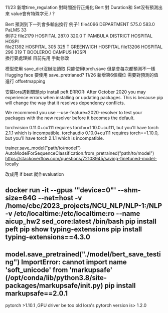 11/23
新增time_regulation 對時間進行正規化
Bert 對 Duration和 Set沒有預測出來
value會有特殊字元 / ?

Bert 預測到下一列會多輸出換行
例子1
file4096    DEPARTMENT  575.0   583.0   PaLMS
33              
例子2
file2179    HOSPITAL    287.0   320.0   T
PAMBULA DISTRICT HOSPITAL HOSPI        
file21392   HOSPITAL    305 325 T
GREENWICH HOSPITAL
file13206   HOSPITAL    296 319 T
BOOLEROO CAMPUS HOSPI     
換行要處理掉 目前先用 手動修改

模型使用 save_dict沒辦法讀取
只能使用torch.save
但是會每次都預測不一樣
Hugging face 要使用 save_pretrianed?
11/26
新增第6個欄位
需要對預測的值 進行 offsetmapping

安裝lora遇到問題pip install peft
ERROR: After October 2020 you may experience errors when installing or updating packages. This is because pip will change the way that it resolves dependency conflicts.

We recommend you use --use-feature=2020-resolver to test your packages with the new resolver before it becomes the default.

torchvision 0.11.0+cu111 requires torch==1.10.0+cu111, but you'll have torch 2.1.1 which is incompatible.
torchaudio 0.10.0+cu111 requires torch==1.10.0, but you'll have torch 2.1.1 which is incompatible.

trainer.save_model("path/to/model")
AutoModelForSequenceClassification.from_pretrained("path/to/model")
https://stackoverflow.com/questions/72108945/saving-finetuned-model-locally


改成用 if best 就作evaluation

docker run -it --gpus '"device=0"' --shm-size=64G --net=host  -v /home/cbc/2023_projects/NCU_NLP/NLP-1:/NLP   -v /etc/localtime:/etc/localtime:ro  --name aicup_hw2 sed_core:latest /bin/bash
pip install peft
pip show typing-extensions
pip install typing-extensions==4.3.0
------
model.save_pretrained("./model/bert_save_testing")
ImportError: cannot import name 'soft_unicode' from 'markupsafe' (/opt/conda/lib/python3.8/site-packages/markupsafe/__init__.py)
pip install markupsafe==2.0.1
------
pytorch >1.10.1 ,GPU driver be too old
lora's pytorch version is> 1.2.0
